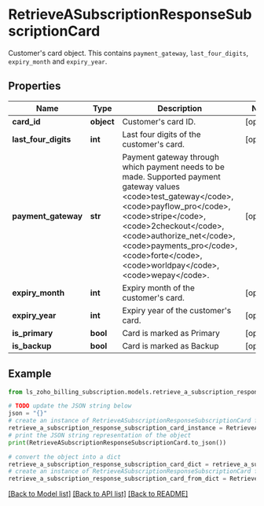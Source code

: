 # RetrieveASubscriptionResponseSubscriptionCard

Customer's card object. This contains <code>payment_gateway</code>, <code>last_four_digits</code>, <code>expiry_month</code> and <code>expiry_year</code>.

## Properties

Name | Type | Description | Notes
------------ | ------------- | ------------- | -------------
**card_id** | **object** | Customer&#39;s card ID. | [optional] 
**last_four_digits** | **int** | Last four digits of the customer&#39;s card. | [optional] 
**payment_gateway** | **str** | Payment gateway through which payment needs to be made. Supported payment gateway values &lt;code&gt;test_gateway&lt;/code&gt;, &lt;code&gt;payflow_pro&lt;/code&gt;, &lt;code&gt;stripe&lt;/code&gt;, &lt;code&gt;2checkout&lt;/code&gt;, &lt;code&gt;authorize_net&lt;/code&gt;, &lt;code&gt;payments_pro&lt;/code&gt;, &lt;code&gt;forte&lt;/code&gt;, &lt;code&gt;worldpay&lt;/code&gt;, &lt;code&gt;wepay&lt;/code&gt;. | [optional] 
**expiry_month** | **int** | Expiry month of the customer&#39;s card. | [optional] 
**expiry_year** | **int** | Expiry year of the customer&#39;s card. | [optional] 
**is_primary** | **bool** | Card is marked as Primary | [optional] 
**is_backup** | **bool** | Card is marked as Backup | [optional] 

## Example

```python
from ls_zoho_billing_subscription.models.retrieve_a_subscription_response_subscription_card import RetrieveASubscriptionResponseSubscriptionCard

# TODO update the JSON string below
json = "{}"
# create an instance of RetrieveASubscriptionResponseSubscriptionCard from a JSON string
retrieve_a_subscription_response_subscription_card_instance = RetrieveASubscriptionResponseSubscriptionCard.from_json(json)
# print the JSON string representation of the object
print(RetrieveASubscriptionResponseSubscriptionCard.to_json())

# convert the object into a dict
retrieve_a_subscription_response_subscription_card_dict = retrieve_a_subscription_response_subscription_card_instance.to_dict()
# create an instance of RetrieveASubscriptionResponseSubscriptionCard from a dict
retrieve_a_subscription_response_subscription_card_from_dict = RetrieveASubscriptionResponseSubscriptionCard.from_dict(retrieve_a_subscription_response_subscription_card_dict)
```
[[Back to Model list]](../README.md#documentation-for-models) [[Back to API list]](../README.md#documentation-for-api-endpoints) [[Back to README]](../README.md)


